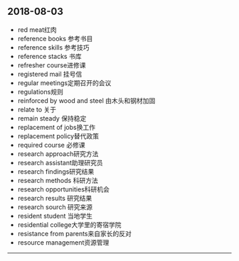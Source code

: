 2018-08-03
---
- red meat红肉
- reference books 参考书目
- reference skills 参考技巧
- reference stacks 书库
- refresher course进修课
- registered mail 挂号信
- regular meetings定期召开的会议
- regulations规则
- reinforced by wood and steel 由木头和钢材加固
- relate to 关于
- remain steady 保持稳定
- replacement of jobs换工作
- replacement policy替代政策
- required course 必修课
- research approach研究方法
- research assistant助理研究员
- research findings研究结果
- research methods 科研方法
- research opportunities科研机会
- research results 研究结果
- research sourch 研究来源
- resident student 当地学生
- residential college大学里的寄宿学院
- resistance from parents来自家长的反对
- resource management资源管理
---